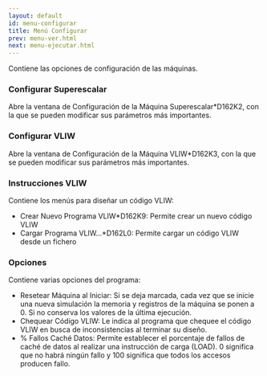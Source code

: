 ```yaml
---
layout: default
id: menu-configurar
title: Menú Configurar
prev: menu-ver.html
next: menu-ejecutar.html
---
```


Contiene las opciones de configuración de las máquinas.


### Configurar Superescalar

Abre la ventana de Configuración de la Máquina Superescalar*D162K2, con la que se pueden modificar sus parámetros más importantes.


### Configurar VLIW

Abre la ventana de Configuración de la Máquina VLIW*D162K3, con la que se pueden modificar sus parámetros más importantes.


### Instrucciones VLIW

Contiene los menús para diseñar un código VLIW:

* Crear Nuevo Programa VLIW*D162K9: Permite crear un nuevo código VLIW
* Cargar Programa VLIW...*D162L0: Permite cargar un código VLIW desde un fichero


### Opciones

Contiene varias opciones del programa:

* Resetear Máquina al Iniciar: Si se deja marcada, cada vez que se inicie una nueva simulación la memoria y registros de la máquina se ponen a 0. Si no conserva los valores de la última ejecución.
* Chequear Código VLIW: Le indica al programa que chequee el código VLIW en busca de inconsistencias al terminar su diseño.
* % Fallos Caché Datos: Permite establecer el porcentaje de fallos de caché de datos al realizar una instrucción de carga (LOAD). 0 significa que no habrá ningún fallo y 100 significa que todos los accesos producen fallo.